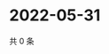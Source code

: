 # 2022-05-31

共 0 条

<!-- BEGIN WEIBO -->
<!-- 最后更新时间 Tue May 31 2022 19:14:58 GMT+0800 (China Standard Time) -->

<!-- END WEIBO -->
